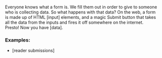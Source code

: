 Everyone knows what a form is. We fill them out in order to give to someone who is collecting data. So what happens with that data?
On the web, a form is made up of HTML [input] elements, and a magic Submit button that takes all the data from the inputs and fires it off somewhere on the internet. Presto! Now you have [data].
### Examples:
* [reader submissions]